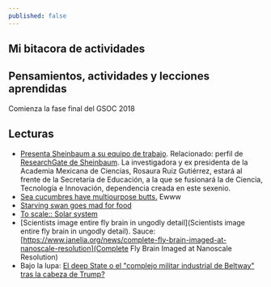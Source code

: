 ```yaml
---
published: false
---
```

## Mi bitacora de actividades

## Pensamientos, actividades y lecciones aprendidas

Comienza la fase final del GSOC 2018

## Lecturas

- [Presenta Sheinbaum a su equipo de trabajo](http://www.jornada.com.mx/2018/07/23/capital/033n1cap). Relacionado: perfil de [ResearchGate de Sheinbaum](https://www.researchgate.net/profile/Claudia_Sheinbaum). La investigadora y ex presidenta de la Academia Mexicana de Ciencias, Rosaura Ruiz Gutiérrez, estará al frente de la Secretaría de Educación, a la que se fusionará la de Ciencia, Tecnología e Innovación, dependencia creada en este sexenio.
- [Sea cucumbres have multiourpose butts.](https://www.youtube.com/watch?v=xjnvRKDdaWY) Ewww
- [Starving swan goes mad for food](https://www.youtube.com/watch?v=-RLulYCO6-o)
- [To scale:: Solar system](https://www.youtube.com/watch?v=zR3Igc3Rhfg)
- [Scientists image entire fly brain in ungodly detail](Scientists image entire fly brain in ungodly detail). Sauce: [https://www.janelia.org/news/complete-fly-brain-imaged-at-nanoscale-resolution](Complete Fly Brain Imaged at Nanoscale Resolution)
- Bajo la lupa: [El deep State o el "complejo militar industrial de Beltway" tras la cabeza de Trump?](http://www.jornada.com.mx/2018/07/22/opinion/012o1pol)


